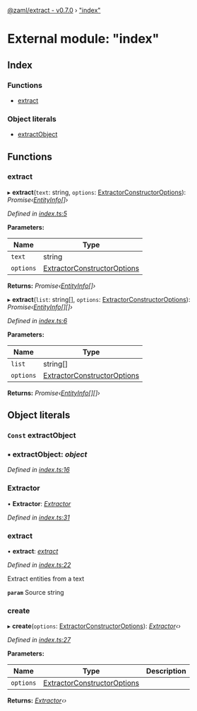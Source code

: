 [@zaml/extract - v0.7.0](../README.md) › ["index"](_index_.md)

# External module: "index"

## Index

### Functions

* [extract](_index_.md#extract)

### Object literals

* [extractObject](_index_.md#const-extractobject)

## Functions

###  extract

▸ **extract**(`text`: string, `options`: [ExtractorConstructorOptions](_types_.md#extractorconstructoroptions)): *Promise‹[EntityInfo](../interfaces/_types_.entityinfo.md)[]›*

*Defined in [index.ts:5](https://github.com/nexushubs/zaml-lang/blob/226a4c7/packages/zaml-extract/src/index.ts#L5)*

**Parameters:**

Name | Type |
------ | ------ |
`text` | string |
`options` | [ExtractorConstructorOptions](_types_.md#extractorconstructoroptions) |

**Returns:** *Promise‹[EntityInfo](../interfaces/_types_.entityinfo.md)[]›*

▸ **extract**(`list`: string[], `options`: [ExtractorConstructorOptions](_types_.md#extractorconstructoroptions)): *Promise‹[EntityInfo](../interfaces/_types_.entityinfo.md)[][]›*

*Defined in [index.ts:6](https://github.com/nexushubs/zaml-lang/blob/226a4c7/packages/zaml-extract/src/index.ts#L6)*

**Parameters:**

Name | Type |
------ | ------ |
`list` | string[] |
`options` | [ExtractorConstructorOptions](_types_.md#extractorconstructoroptions) |

**Returns:** *Promise‹[EntityInfo](../interfaces/_types_.entityinfo.md)[][]›*

## Object literals

### `Const` extractObject

### ▪ **extractObject**: *object*

*Defined in [index.ts:16](https://github.com/nexushubs/zaml-lang/blob/226a4c7/packages/zaml-extract/src/index.ts#L16)*

###  Extractor

• **Extractor**: *[Extractor](../classes/_extractor_.extractor.md)*

*Defined in [index.ts:31](https://github.com/nexushubs/zaml-lang/blob/226a4c7/packages/zaml-extract/src/index.ts#L31)*

###  extract

• **extract**: *[extract](_index_.md#extract)*

*Defined in [index.ts:22](https://github.com/nexushubs/zaml-lang/blob/226a4c7/packages/zaml-extract/src/index.ts#L22)*

Extract entities from a text

**`param`** Source string

###  create

▸ **create**(`options`: [ExtractorConstructorOptions](_types_.md#extractorconstructoroptions)): *[Extractor](../classes/_extractor_.extractor.md)‹›*

*Defined in [index.ts:27](https://github.com/nexushubs/zaml-lang/blob/226a4c7/packages/zaml-extract/src/index.ts#L27)*

**Parameters:**

Name | Type | Description |
------ | ------ | ------ |
`options` | [ExtractorConstructorOptions](_types_.md#extractorconstructoroptions) |   |

**Returns:** *[Extractor](../classes/_extractor_.extractor.md)‹›*
